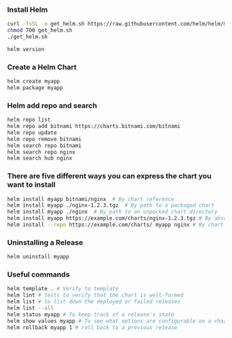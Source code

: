 ### Install Helm
```sh
curl -fsSL -o get_helm.sh https://raw.githubusercontent.com/helm/helm/main/scripts/get-helm-3
chmod 700 get_helm.sh
./get_helm.sh
```

```sh
helm version
```

### Create a Helm Chart
```sh
helm create myapp
helm package myapp
```

### Helm add repo and search
```sh
helm repo list
helm repo add bitnami https://charts.bitnami.com/bitnami
helm repo update
helm repo remove bitnami
helm search repo bitnami
helm search repo nginx
helm search hub nginx
```

### There are five different ways you can express the chart you want to install
```sh
helm install myapp bitnami/nginx  # By chart reference
helm install myapp ./nginx-1.2.3.tgz  # By path to a packaged chart
helm install myapp ./nginx  # By path to an unpacked chart directory
helm install myapp https://example.com/charts/nginx-1.2.3.tgz # By absolute URL
helm install --repo https://example.com/charts/ myapp nginx # By chart reference and repo url
```

### Uninstalling a Release
```sh
helm uninstall myapp
```

### Useful commands
```sh
helm template . # Verify to template
helm lint # tests to verify that the chart is well-formed 
helm list # to list down the deployed or failed releases
helm list --all
helm status myapp # To keep track of a release's state
helm show values myapp # To see what options are configurable on a chart
helm rollback myapp 1 # roll back to a previous release
```